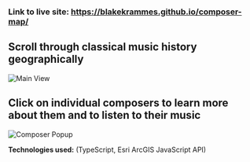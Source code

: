 ### Link to live site: https://blakekrammes.github.io/composer-map/

## Scroll through classical music history geographically
![Main View](https://github.com/Blakesters/composer-map/blob/master/screenshots/scroll.png)

## Click on individual composers to learn more about them and to listen to their music
![Composer Popup](https://github.com/Blakesters/composer-map/blob/master/screenshots/popup.png)

**Technologies used:** 
(TypeScript, Esri ArcGIS JavaScript API)
